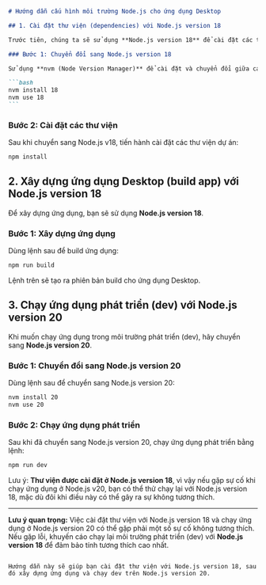````markdown
# Hướng dẫn cấu hình môi trường Node.js cho ứng dụng Desktop

## 1. Cài đặt thư viện (dependencies) với Node.js version 18

Trước tiên, chúng ta sẽ sử dụng **Node.js version 18** để cài đặt các thư viện cần thiết cho ứng dụng.

### Bước 1: Chuyển đổi sang Node.js version 18

Sử dụng **nvm (Node Version Manager)** để cài đặt và chuyển đổi giữa các phiên bản Node.js:

```bash
nvm install 18
nvm use 18
```
````

### Bước 2: Cài đặt các thư viện

Sau khi chuyển sang Node.js v18, tiến hành cài đặt các thư viện dự án:

```bash
npm install
```

## 2. Xây dựng ứng dụng Desktop (build app) với Node.js version 18

Để xây dựng ứng dụng, bạn sẽ sử dụng **Node.js version 18**.

### Bước 1: Xây dựng ứng dụng

Dùng lệnh sau để build ứng dụng:

```bash
npm run build
```

Lệnh trên sẽ tạo ra phiên bản build cho ứng dụng Desktop.

## 3. Chạy ứng dụng phát triển (dev) với Node.js version 20

Khi muốn chạy ứng dụng trong môi trường phát triển (dev), hãy chuyển sang **Node.js version 20**.

### Bước 1: Chuyển đổi sang Node.js version 20

Dùng lệnh sau để chuyển sang Node.js version 20:

```bash
nvm install 20
nvm use 20
```

### Bước 2: Chạy ứng dụng phát triển

Sau khi đã chuyển sang Node.js version 20, chạy ứng dụng phát triển bằng lệnh:

```bash
npm run dev
```

Lưu ý: **Thư viện được cài đặt ở Node.js version 18**, vì vậy nếu gặp sự cố khi chạy ứng dụng ở Node.js v20, bạn có thể thử chạy lại với Node.js version 18, mặc dù đôi khi điều này có thể gây ra sự không tương thích.

---

**Lưu ý quan trọng:** Việc cài đặt thư viện với Node.js version 18 và chạy ứng dụng ở Node.js version 20 có thể gặp phải một số sự cố không tương thích. Nếu gặp lỗi, khuyến cáo chạy lại môi trường phát triển (dev) với **Node.js version 18** để đảm bảo tính tương thích cao nhất.

```

Hướng dẫn này sẽ giúp bạn cài đặt thư viện với Node.js version 18, sau đó xây dựng ứng dụng và chạy dev trên Node.js version 20.
```
